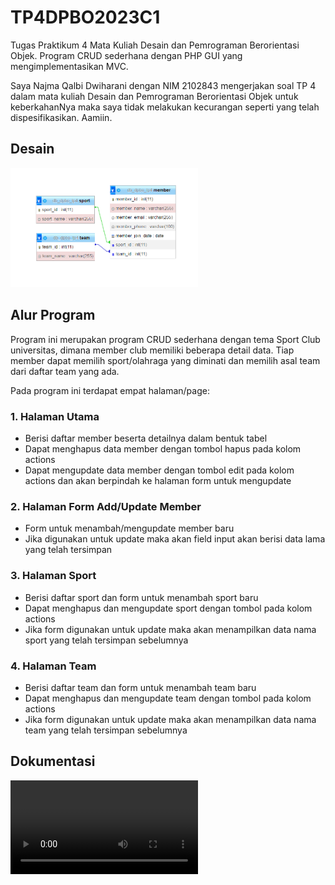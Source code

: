 # TP4DPBO2023C1
Tugas Praktikum 4 Mata Kuliah Desain dan Pemrograman Berorientasi Objek. Program CRUD sederhana dengan PHP GUI yang mengimplementasikan MVC.

Saya Najma Qalbi Dwiharani dengan NIM 2102843 mengerjakan soal TP 4 dalam mata kuliah Desain dan Pemrograman Berorientasi Objek untuk keberkahanNya maka saya tidak melakukan kecurangan seperti yang telah dispesifikasikan. Aamiin.

## Desain

  <img
  src="desain_db.png"
  style="display: inline-block; margin: 0 auto; max-width: 300px">

## Alur Program

Program ini merupakan program CRUD sederhana dengan tema Sport Club universitas, dimana member club memiliki beberapa detail data. Tiap member dapat memilih sport/olahraga yang diminati dan memilih asal team dari daftar team yang ada.

Pada program ini terdapat empat halaman/page:

### 1. Halaman Utama

- Berisi daftar member beserta detailnya dalam bentuk tabel
- Dapat menghapus data member dengan tombol hapus pada kolom actions
- Dapat mengupdate data member dengan tombol edit pada kolom actions dan akan berpindah ke halaman form untuk mengupdate

### 2. Halaman Form Add/Update Member

- Form untuk menambah/mengupdate member baru
- Jika digunakan untuk update maka akan field input akan berisi data lama yang telah tersimpan

### 3. Halaman Sport

- Berisi daftar sport dan form untuk menambah sport baru
- Dapat menghapus dan mengupdate sport dengan tombol pada kolom actions
- Jika form digunakan untuk update maka akan menampilkan data nama sport yang telah tersimpan sebelumnya

### 4. Halaman Team

- Berisi daftar team dan form untuk menambah team baru
- Dapat menghapus dan mengupdate team dengan tombol pada kolom actions
- Jika form digunakan untuk update maka akan menampilkan data nama team yang telah tersimpan sebelumnya

## Dokumentasi

  <video src="tp4dpbo_preview.mp4" controls="controls" style="max-width: 730px;">

  <img
  src="ss.png"
  style="display: inline-block; margin: 0 auto; max-width: 300px">
